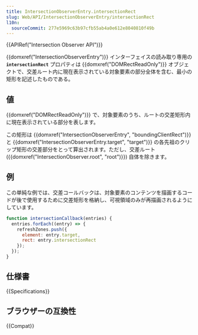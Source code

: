 ```yaml
---
title: IntersectionObserverEntry.intersectionRect
slug: Web/API/IntersectionObserverEntry/intersectionRect
l10n:
  sourceCommit: 277e5969c63b97cfb55ab4a0e612e8040810f49b
---
```


{{APIRef("Intersection Observer API")}}

{{domxref("IntersectionObserverEntry")}} インターフェイスの読み取り専用の **`intersectionRect`** プロパティは {{domxref("DOMRectReadOnly")}} オブジェクトで、交差ルート内に現在表示されている対象要素の部分全体を含む、最小の矩形を記述したものである。

## 値

{{domxref("DOMRectReadOnly")}} で、対象要素のうち、ルートの交差矩形内に現在表示されている部分を表します。

この矩形は {{domxref("IntersectionObserverEntry", "boundingClientRect")}} と {{domxref("IntersectionObserverEntry.target", "target")}} の各先祖のクリップ矩形の交差部分をとって算出されます。ただし、交差ルート ({{domxref("IntersectionObserver.root", "root")}}) 自体を除きます。

## 例

この単純な例では、交差コールバックは、対象要素のコンテンツを描画するコードが後で使用するために交差矩形を格納し、可視領域のみが再描画されるようにしています。

```js
function intersectionCallback(entries) {
  entries.forEach((entry) => {
    refreshZones.push({
      element: entry.target,
      rect: entry.intersectionRect
    });
  });
}
```

## 仕様書

{{Specifications}}

## ブラウザーの互換性

{{Compat}}
